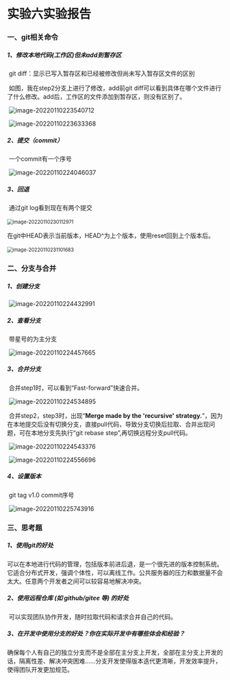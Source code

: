#                         实验六实验报告

### 一、git相关命令

##### 		1、修改本地代码(工作区)但未add到暂存区

​				git diff：显示已写入暂存区和已经被修改但尚未写入暂存区文件的区别

​				如图，我在step2分支上进行了修改，add前git diff可以看到具体在哪个文件进行了什么修改。add后，工作区的文件添加到暂存区，则没有区别了。

​				![image-20220110223540712](C:\Users\hmssm\AppData\Roaming\Typora\typora-user-images\image-20220110223540712.png)

​				![image-20220110223633368](C:\Users\hmssm\AppData\Roaming\Typora\typora-user-images\image-20220110223633368.png)

##### 		2、提交（commit）

​				一个commit有一个序号

​				![image-20220110224046037](C:\Users\hmssm\AppData\Roaming\Typora\typora-user-images\image-20220110224046037.png)

##### 		3、回退

​				通过git log看到现在有两个提交

​				<img src="C:\Users\hmssm\AppData\Roaming\Typora\typora-user-images\image-20220110230112971.png" alt="image-20220110230112971" style="zoom:80%;" />

​				在git中HEAD表示当前版本，HEAD^为上个版本，使用reset回到上个版本后。

​				<img src="C:\Users\hmssm\AppData\Roaming\Typora\typora-user-images\image-20220110231101683.png" alt="image-20220110231101683" style="zoom:80%;" />

### 二、分支与合并

##### 		1、创建分支

​				![image-20220110224432991](C:\Users\hmssm\AppData\Roaming\Typora\typora-user-images\image-20220110224432991.png)

##### 		2、查看分支

​				带星号的为主分支

​				![image-20220110224457665](C:\Users\hmssm\AppData\Roaming\Typora\typora-user-images\image-20220110224457665.png)

##### 		3、合并分支

​				合并step1时，可以看到“Fast-forward”快速合并。

​				![image-20220110224534895](C:\Users\hmssm\AppData\Roaming\Typora\typora-user-images\image-20220110224534895.png)

​				合并step2，step3时，出现“**Merge made by the 'recursive' strategy.**”，因为在本地提交后没有切换分支，直接pull代码，导致分支切换后拉取、合并出现问题，可在本地分支先执行“git rebase step”,再切换远程分支pull代码。

​				![image-20220110224543376](C:\Users\hmssm\AppData\Roaming\Typora\typora-user-images\image-20220110224543376.png)

​				![image-20220110224556696](C:\Users\hmssm\AppData\Roaming\Typora\typora-user-images\image-20220110224556696.png)

##### 		4、设置版本

​				git tag v1.0 commit序号

​				![image-20220110225743916](C:\Users\hmssm\AppData\Roaming\Typora\typora-user-images\image-20220110225743916.png)

### 三、思考题

##### 	1、使用git的好处

​			可以在本地进行代码的管理，包括版本前进后退，是一个很先进的版本控制系统。它适合分布式开发，强调个体性，可以离线工作。公共服务器的压力和数据量不会太大。任意两个开发者之间可以较容易地解决冲突。

##### 	2、使用远程仓库 (如 github/gitee 等) 的好处

​			可以实现团队协作开发，随时拉取代码和请求合并自己的代码。

##### 	3、在开发中使用分支的好处？你在实际开发中有哪些体会和经验？

​			确保每个人有自己的独立分支而不是全部在主分支上开发，全部在主分支上开发的话，隔离性差、解决冲突困难……分支开发使得版本迭代更清晰，开发效率提升，使得团队开发更加规范。
